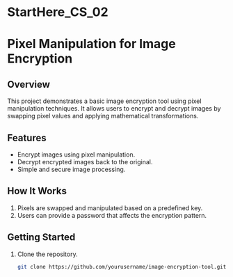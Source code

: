 # StartHere_CS_02
# Pixel Manipulation for Image Encryption

## Overview
This project demonstrates a basic image encryption tool using pixel manipulation techniques. It allows users to encrypt and decrypt images by swapping pixel values and applying mathematical transformations.

## Features
- Encrypt images using pixel manipulation.
- Decrypt encrypted images back to the original.
- Simple and secure image processing.

## How It Works
1. Pixels are swapped and manipulated based on a predefined key.
2. Users can provide a password that affects the encryption pattern.

## Getting Started
1. Clone the repository.
   ```bash
   git clone https://github.com/yourusername/image-encryption-tool.git

